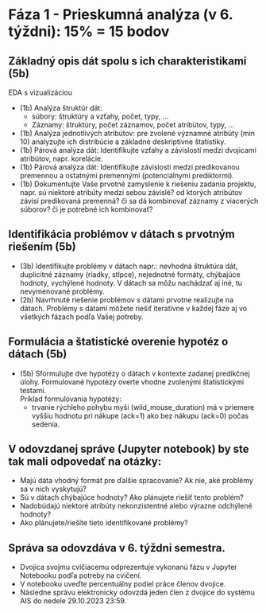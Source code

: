 # Fáza 1 - Prieskumná analýza (v 6. týždni): 15% = 15 bodov

## Základný opis dát spolu s ich charakteristikami (5b)

EDA s vizualizáciou  
 - (1b) Analýza štruktúr dát: 
   - súbory: štruktúry a vzťahy, počet, typy, …
   - Záznamy: štruktúry, počet záznamov, počet atribútov, typy, …
 - (1b) Analýza jednotlivých atribútov: pre zvolené významné atribúty (min 10) analyzujte ich distribúcie a základné deskriptívne štatistiky. 
 - (1b) Párová analýza dát: Identifikujte vzťahy a závislostí medzi dvojicami atribútov, napr. korelácie.
 - (1b) Párová analýza dát: Identifikujte závislosti medzi predikovanou premennou a ostatnými premennými (potenciálnymi prediktormi).
 - (1b) Dokumentujte Vaše prvotné zamyslenie k riešeniu zadania projektu, napr. sú niektoré atribúty medzi sebou závislé? od ktorých atribútov závisí predikovaná premenná? či sa dá kombinovať záznamy z viacerých súborov? či je potrebné ich kombinovať?

## Identifikácia problémov v dátach s prvotným riešením (5b)

 - (3b) Identifikujte problémy v dátach napr.: nevhodná štruktúra dát, duplicitné záznamy (riadky, stlpce), nejednotné formáty, chýbajúce hodnoty, vychýlené hodnoty. V dátach sa môžu nachádzať aj iné, tu nevymenované problémy. 
 - (2b) Navrhnuté riešenie problémov s dátami prvotne realizujte na dátach. Problémy s dátami môžete riešiť iteratívne v každej fáze aj vo všetkých fázach podľa Vašej potreby.

## Formulácia a štatistické overenie hypotéz o dátach (5b)

 - (5b) Sformulujte dve hypotézy o dátach v kontexte zadanej predikčnej úlohy. Formulované hypotézy overte vhodne zvolenými štatistickými testami.  
   Príklad formulovania hypotézy:  
     - trvanie rýchleho pohybu myši (wild_mouse_duration) má v priemere vyššiu hodnotu pri nákupe (ack=1) ako bez nákupu (ack=0) počas sedenia.

## V odovzdanej správe (Jupyter notebook) by ste tak mali odpovedať na otázky:

 - Majú dáta vhodný formát pre ďalšie spracovanie? Ak nie, aké problémy sa v nich vyskytujú?
 - Sú v dátach chýbajúce hodnoty? Ako plánujete riešiť tento problém? 
 - Nadobúdajú niektoré atribúty nekonzistentné alebo výrazne odchýlené hodnoty? 
 - Ako plánujete/riešíte tieto identifikované problémy?

## Správa sa odovzdáva v 6. týždni semestra.  
 - Dvojica svojmu cvičiacemu odprezentuje vykonanú fázu v Jupyter Notebooku podľa potreby na cvičení.  
 - V notebooku uveďte percentuálny podiel práce členov dvojice.  
 - Následne správu elektronicky odovzdá jeden člen z dvojice do systému AIS do nedele 29.10.2023 23:59.  
